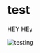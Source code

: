 # test

HEY HEy

![testing](https://github.com/oscargiann/test/actions/workflows/testing.yml/badge.svg?event=push)
